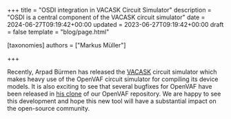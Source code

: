 +++
title = "OSDI integration in VACASK Circuit Simulator"
description = "OSDI is a central component of the VACASK circuit simulator"
date = 2024-06-27T09:19:42+00:00
updated = 2023-06-27T09:19:42+00:00
draft = false
template = "blog/page.html"

[taxonomies]
authors = ["Markus Müller"]

+++

Recently, Arpad Bürmen has released the [VACASK](https://codeberg.org/arpadbuermen/VACASK) circuit simulator 
which makes heavy use of the OpenVAF circuit simulator for compiling its device models. 
It is also exciting to see that several bugfixes for OpenVAF have been released in [his clone](https://github.com/arpadbuermen/OpenVAF) of our OpenVAF repository. 
We are happy to see this development and hope this new tool will have a substantial impact on the open-source community. 


